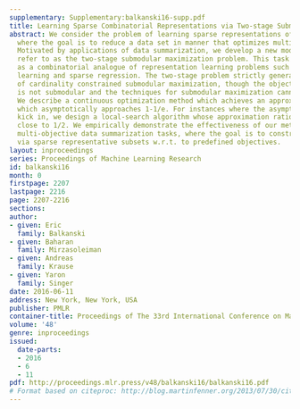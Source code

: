 ```yaml
---
supplementary: Supplementary:balkanski16-supp.pdf
title: Learning Sparse Combinatorial Representations via Two-stage Submodular Maximization
abstract: We consider the problem of learning sparse representations of data sets,
  where the goal is to reduce a data set in manner that optimizes multiple objectives.
  Motivated by applications of data summarization, we develop a new model which we
  refer to as the two-stage submodular maximization problem. This task can be viewed
  as a combinatorial analogue of representation learning problems such as dictionary
  learning and sparse regression. The two-stage problem strictly generalizes the problem
  of cardinality constrained submodular maximization, though the objective function
  is not submodular and the techniques for submodular maximization cannot be applied.
  We describe a continuous optimization method which achieves an approximation ratio
  which asymptotically approaches 1-1/e. For instances where the asymptotics do not
  kick in, we design a local-search algorithm whose approximation ratio is arbitrarily
  close to 1/2. We empirically demonstrate the effectiveness of our methods on two
  multi-objective data summarization tasks, where the goal is to construct summaries
  via sparse representative subsets w.r.t. to predefined objectives.
layout: inproceedings
series: Proceedings of Machine Learning Research
id: balkanski16
month: 0
firstpage: 2207
lastpage: 2216
page: 2207-2216
sections: 
author:
- given: Eric
  family: Balkanski
- given: Baharan
  family: Mirzasoleiman
- given: Andreas
  family: Krause
- given: Yaron
  family: Singer
date: 2016-06-11
address: New York, New York, USA
publisher: PMLR
container-title: Proceedings of The 33rd International Conference on Machine Learning
volume: '48'
genre: inproceedings
issued:
  date-parts:
  - 2016
  - 6
  - 11
pdf: http://proceedings.mlr.press/v48/balkanski16/balkanski16.pdf
# Format based on citeproc: http://blog.martinfenner.org/2013/07/30/citeproc-yaml-for-bibliographies/
---
```

